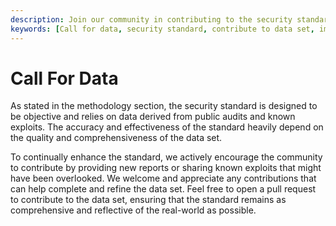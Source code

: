 ```yaml
---
description: Join our community in contributing to the security standard's improvement. Help us build a comprehensive and accurate data set by sharing new reports and known exploits. Together, we can create a more objective and effective security standard.
keywords: [Call for data, security standard, contribute to data set, improve methodology, community contributions, data quality]
---
```


# Call For Data

As stated in the methodology section, the security standard is designed to be objective and relies on data derived from public audits and known exploits. The accuracy and effectiveness of the standard heavily depend on the quality and comprehensiveness of the data set.

To continually enhance the standard, we actively encourage the community to contribute by providing new reports or sharing known exploits that might have been overlooked. We welcome and appreciate any contributions that can help complete and refine the data set. Feel free to open a pull request to contribute to the data set, ensuring that the standard remains as comprehensive and reflective of the real-world as possible.
